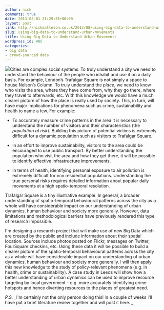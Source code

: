 ```yaml
---
author: nick
comments: true
date: 2013-08-01 21:29:55+00:00
layout: post
link: http://nickmalleson.co.uk/2013/08/using-big-data-to-understand-urban-movements/
slug: using-big-data-to-understand-urban-movements
title: Using Big Data to Understand Urban Movements
wordpress_id: 485
categories:
- big data
- crowd-sourced data
---
```


![](http://upload.wikimedia.org/wikipedia/commons/6/6d/Nelson%27s_Column%2C_Trafalgar_Square%2C_London.JPG)Cities are complex social systems. To truly understand a city we need to understand the behaviour of the people who inhabit and use it on a daily basis. For example, London’s Trafalgar Square is not simply a space to house Nelson’s Column. To truly understand the _place_, we need to know who visits the area, where they have come from, why they go there, where they travel to afterwards, etc. With this knowledge we would have a much clearer picture of how the place is really used by society. This, in turn, will have major implications for phenomena such as crime, sustainability and health to name a few. For example:



	
  * To accurately measure crime patterns in the area it is necessary to understand the number of visitors and their characteristics (the _population at risk_). Building this picture of potential victims is extremely difficult for a dynamic population such as visitors to Trafalgar Square.

	
  * In an effort to improve sustainability, visitors to the area could be encouraged to use public transport. By better understanding the population who visit the area and how they get there, it will be possible to identify effective infrastructure improvements.

	
  * In terms of health, identifying personal exposure to air pollution is extremely difficult for non residential populations. Understanding the true personal risks requires detailed information about popular daily movements at a high spatio-temporal resolution.


Trafalgar Square is a tiny illustrative example. In general, a broader understanding of spatio-temporal behavioural patterns across the city as a whole will have considerable impact on our understanding of urban dynamics, human behaviour and society more generally. However, data limitations and methodological barriers have previously rendered this type of research impossible.

I'm designing a research project that will make use of new Big Data which are created by the public and include information about their spatial location. Sources include photos posted on Flickr, messages on Twitter, FourSquare checkins, etc. Using these data it will be possible to build a clearer picture of the spatio-temporal behavioural patterns across the city as a whole will have considerable impact on our understanding of urban dynamics, human behaviour and society more generally. I will then apply this new knowledge to the study of policy-relevant phenomena (e.g. in health, crime or sustainability). A case study in Leeds will show how a better understanding of urban dynamics can be used to improve resource targeting by local government – e.g. more accurately identifying crime hotspots and hence diverting resources to the places of greatest need.

_P.S._ _I'm certainly not the only person doing this! In a couple of weeks I'll have put a brief literature review together and will post it here.
_


